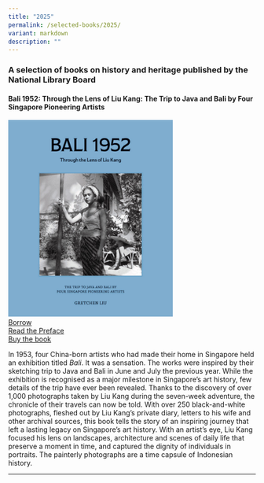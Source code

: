 ```yaml
---
title: "2025"
permalink: /selected-books/2025/
variant: markdown
description: ""
---
```

### **A selection of books on history and heritage published by the National Library Board**
 
#### **Bali 1952: Through the Lens of Liu Kang: The Trip to Java and Bali by Four Singapore Pioneering Artists**


<img src="/images/publications/Bali_1952_Through_the_Lens_of_Liu_Kang_Isomer.jpg" style="width:auto; height:400px"><br>
<a href="https://catalogue.nlb.gov.sg/search/card?recordId=300094843">Borrow</a><br>
<a href="https://biblioasia.nlb.gov.sg/vol-21/issue-1/apr-jun-2025/liu-kang-forgotten-photographs-bali/">Read the Preface</a><br>
<a href="https://doi.org/10.1142/14290">Buy the book</a>

In 1953, four China-born artists who had made their home in Singapore held an exhibition titled&nbsp;_Bali_. It was a sensation. The works were inspired by their sketching trip to Java and Bali in June and July the previous year. While the exhibition is recognised as a major milestone in Singapore’s art history, few details of the trip have ever been revealed. Thanks to the discovery of over 1,000 photographs taken by Liu Kang during the seven-week adventure, the chronicle of their travels can now be told. With over 250 black-and-white photographs, fleshed out by Liu Kang’s private diary, letters to his wife and other archival sources, this book tells the story of an inspiring journey that left a lasting legacy on Singapore’s art history. With an artist’s eye, Liu Kang focused his lens on landscapes, architecture and scenes of daily life that preserve a moment in time, and captured the dignity of individuals in portraits. The painterly photographs are a time capsule of Indonesian history.


 
<hr>